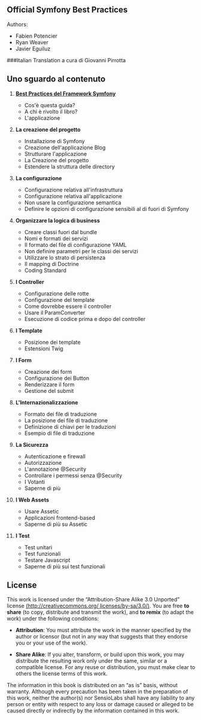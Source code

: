 
## Official Symfony Best Practices

Authors:
 * Fabien Potencier
 * Ryan Weaver
 * Javier Eguiluz


###Italian Translation
a cura di Giovanni Pirrotta

## Uno sguardo al contenuto

1. [**Best Practices del Framework Symfony**](/it/capitolo-01.md)
    * Cos'è questa guida?
    * A chi è rivolto il libro?
    * L'applicazione


2. **La creazione del progetto**
    * Installazione di Symfony
    * Creazione dell'applicazione Blog
    * Strutturare l'applicazione
    * La Creazione del progetto
    * Estendere la struttura delle directory


3. **La configurazione**
    * Configurazione relativa all'infrastruttura
    * Configurazione relativa all'applicazione
    * Non usare la configurazione semantica
    * Definire le opzioni di configurazione sensibili al di fuori di Symfony



4. **Organizzare la logica di business**
    * Creare classi fuori dal bundle
    * Nomi e formati dei servizi
    * Il formato del file di configurazione YAML
    * Non definire parametri per le classi dei servizi
    * Utilizzare lo strato di persistenza
    * Il mapping di Doctrine
    * Coding Standard


5. **I Controller**
    * Configurazione delle rotte
    * Configurazione del template
    * Come dovrebbe essere il controller
    * Usare il ParamConverter
    * Esecuzione di codice prima e dopo del controller


6. **I Template**
    * Posizione dei template
    * Estensioni Twig


7. **I Form**
    * Creazione dei form
    * Configurazione dei Button
    * Renderizzare il form
    * Gestione del submit


8. **L'Internazionalizzazione**
    * Formato dei file di traduzione
    * La posizione dei file di traduzione
    * Definizione di chiavi per le traduzioni
    * Esempio di file di traduzione


9. **La Sicurezza**
    * Autenticazione e firewall
    * Autorizzazione
    * L'annotazione @Security
    * Controllare i permessi senza @Security
    * I Votanti
    * Saperne di più


10. **I Web Assets**
    * Usare Assetic
    * Applicazioni frontend-based
    * Saperne di più su Assetic


11. **I Test**
    * Test unitari
    * Test funzionali
    * Testare Javascript
    * Saperne di più sui test funzionali




## License

This work is licensed under the “Attribution-Share Alike 3.0 Unported” license [(http://creativecommons.org/
licenses/by-sa/3.0/)](http://creativecommons.org/licenses/by-sa/3.0/).
You are free **to share** (to copy, distribute and transmit the work), and **to remix** (to adapt the work) under the
following conditions:

 * **Attribution**: You must attribute the work in the manner specified by the author or licensor (but
not in any way that suggests that they endorse you or your use of the work).

 * **Share Alike**: If you alter, transform, or build upon this work, you may distribute the resulting work
only under the same, similar or a compatible license. For any reuse or distribution, you must make
clear to others the license terms of this work.

The information in this book is distributed on an “as is” basis, without warranty. Although every precaution
has been taken in the preparation of this work, neither the author(s) nor SensioLabs shall have any liability to
any person or entity with respect to any loss or damage caused or alleged to be caused directly or indirectly by
the information contained in this work.
